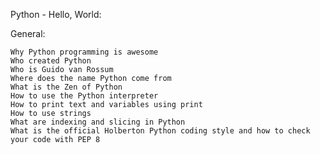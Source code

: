 Python - Hello, World:

General:

	Why Python programming is awesome
	Who created Python
	Who is Guido van Rossum
	Where does the name Python come from
	What is the Zen of Python
	How to use the Python interpreter
	How to print text and variables using print
	How to use strings
	What are indexing and slicing in Python
	What is the official Holberton Python coding style and how to check your code with PEP 8